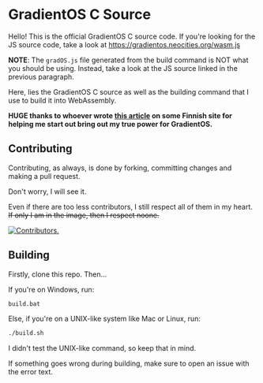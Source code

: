 # GradientOS C Source
Hello! This is the official GradientOS C source code. If you're looking for the JS source code, take a look at https://gradientos.neocities.org/wasm.js

**NOTE**: The `gradOS.js` file generated from the build command is NOT what you should be using. Instead, take a look at the JS source linked in the previous paragraph.

Here, lies the GradientOS C source as well as the building command that I use to build it into WebAssembly.

**HUGE thanks to whoever wrote [this article](https://compile.fi/canvas-filled-three-ways-js-webassembly-and-webgl/) on some Finnish site for helping me start out bring out my true power for GradientOS.**
## Contributing
Contributing, as always, is done by forking, committing changes and making a pull request.

Don't worry, I will see it.

Even if there are too less contributors, I still respect all of them in my heart. ~~If only I am in the image, then I respect noone.~~

[![Contributors.](https://contrib.rocks/image/?repo=RixInGithub/gradientos)](https://github.com/RixInGithub/gradientos/graphs/contributors/)
## Building
Firstly, clone this repo. Then...

If you're on Windows, run:
```bat
build.bat
```

Else, if you're on a UNIX-like system like Mac or Linux, run:
```sh
./build.sh
```
I didn't test the UNIX-like command, so keep that in mind.

If something goes wrong during building, make sure to open an issue with the error text.